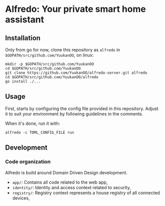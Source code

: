 # Alfredo: Your private smart home assistant

## Installation

Only from go for now, clone this repository as `alfredo` in `$GOPATH/src/github.com/YuukanOO`, on linux:

```
mkdir -p $GOPATH/src/github.com/YuukanOO
cd $GOPATH/src/github.com/YuukanOO
git clone https://github.com/YuukanOO/alfredo-server.git alfredo
cd $GOPATH/src/github.com/YuukanOO/alfredo
go install ./...
```

## Usage

First, starts by configuring the config file provided in this repository. Adjust it to suit your environment by following guidelines in the comments.

When it's done, run it with:

```
alfredo -c TOML_CONFIG_FILE run
```

## Development

### Code organization

Alfredo is build around Domain Driven Design development.

- `app/`: Contains all code related to the web app,
- `identity/`: Identity and access context related to security,
- `registry/`: Registry context represents a house registry of all connected devices,
